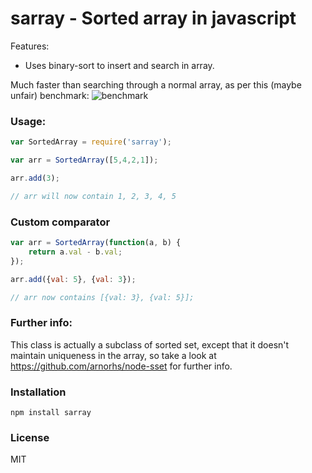 # sarray - Sorted array in javascript

Features:
- Uses binary-sort to insert and search in array.

Much faster than searching through a normal array, as per this (maybe unfair) benchmark:
![benchmark](http://f.cl.ly/items/1t3V3o270O0E1s1N0X2m/Screen%20Shot%202013-05-23%20at%201.27.03%20AM.png)

### Usage:

```javascript
var SortedArray = require('sarray');

var arr = SortedArray([5,4,2,1]);

arr.add(3);

// arr will now contain 1, 2, 3, 4, 5
```

### Custom comparator

```javascript
var arr = SortedArray(function(a, b) {
    return a.val - b.val;
});

arr.add({val: 5}, {val: 3});

// arr now contains [{val: 3}, {val: 5}];
```

### Further info:

This class is actually a subclass of sorted set, except that it doesn't maintain uniqueness in the
array, so take a look at https://github.com/arnorhs/node-sset for further info.

### Installation

    npm install sarray

### License

MIT
